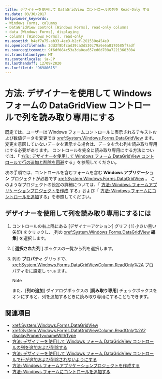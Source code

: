 ```yaml
---
title: デザイナーを使用して DataGridView コントロールの列を Read-Only する
ms.date: 03/30/2017
helpviewer_keywords:
- Windows Forms, columns
- DataGridView control [Windows Forms], read-only columns
- data [Windows Forms], displaying
- columns [Windows Forms], read-only
ms.assetid: b4ef7a75-ab33-4ee3-b2cf-201530e454e9
ms.openlocfilehash: 2dd3f8bfcad39ca3d530c79a6e6a8170585f7adf
ms.sourcegitcommit: 9f6df084c53a3da0ea657ed0d708a72213683084
ms.translationtype: MT
ms.contentlocale: ja-JP
ms.lasthandoff: 12/09/2020
ms.locfileid: "96980615"
---
```

# <a name="how-to-make-columns-read-only-in-the-windows-forms-datagridview-control-using-the-designer"></a>方法: デザイナーを使用して Windows フォームの DataGridView コントロールで列を読み取り専用にする
既定では、ユーザーは Windows フォームコントロールに表示されるテキストおよび数値データを変更でき <xref:System.Windows.Forms.DataGridView> ます。 変更を意図していないデータを表示する場合は、データを含む列を読み取り専用にする必要があります。 コントロールを完全に読み取り専用にする方法については、「 [方法: デザイナーを使用して Windows フォーム DataGridView コントロールで行の追加と削除を回避](prevent-row-addition-and-deletion-in-the-datagrid-using-the-designer.md)する」を参照してください。

 次の手順では、コントロールを含むフォームを含む **Windows アプリケーション** プロジェクトが必要です <xref:System.Windows.Forms.DataGridView> 。 このようなプロジェクトの設定の詳細については、「 [方法: Windows フォームアプリケーションプロジェクトを作成](/visualstudio/ide/step-1-create-a-windows-forms-application-project) する」および「 [方法: Windows フォームにコントロールを追加](how-to-add-controls-to-windows-forms.md)する」を参照してください。

## <a name="to-make-a-column-read-only-by-using-the-designer"></a>デザイナーを使用して列を読み取り専用にするには

1. コントロールの右上隅にある [デザイナーアクション] グリフ ( ![ 小さい黒い矢印) をクリックし、[ ](./media/designer-actions-glyph.gif) 列の <xref:System.Windows.Forms.DataGridView> **編集**] を選択します。

2. [ **選択された列** ] ボックスの一覧から列を選択します。

3. 列の **プロパティ** グリッドで、 <xref:System.Windows.Forms.DataGridViewColumn.ReadOnly%2A> プロパティをに設定し `true` ます。

    > [!NOTE]
    > また、[**列の追加**] ダイアログボックスの [**読み取り専用**] チェックボックスをオンにすると、列を追加するときに読み取り専用にすることもできます。

## <a name="see-also"></a>関連項目

- <xref:System.Windows.Forms.DataGridView>
- <xref:System.Windows.Forms.DataGridViewColumn.ReadOnly%2A?displayProperty=nameWithType>
- [方法: デザイナーを使用して Windows フォーム DataGridView コントロールの列を追加および削除する](add-and-remove-columns-in-the-datagrid-using-the-designer.md)
- [方法: デザイナーを使用して Windows フォーム DataGridView コントロールで行が追加および削除されないようにする](prevent-row-addition-and-deletion-in-the-datagrid-using-the-designer.md)
- [方法: Windows フォームアプリケーションプロジェクトを作成する](/visualstudio/ide/step-1-create-a-windows-forms-application-project)
- [方法: Windows フォームにコントロールを追加する](how-to-add-controls-to-windows-forms.md)
